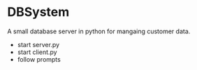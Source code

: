 # DBSystem
A small database server in python for mangaing customer data.

* start server.py
* start client.py
* follow prompts
